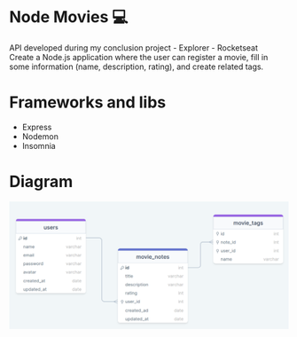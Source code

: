 # Node Movies 💻

API developed during my conclusion project - Explorer - Rocketseat <br>
Create a Node.js application where the user can register a movie, fill in some information (name, description, rating), and create related tags.
# Frameworks and libs

- Express
- Nodemon
- Insomnia

# Diagram

![diagram](./assets/diagram.png)

